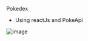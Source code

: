 Pokedex

- Using reactJs and PokeApi

![image](https://user-images.githubusercontent.com/56774876/209714040-65d1434d-3b18-410f-9dc0-e8c840a7393d.png)
